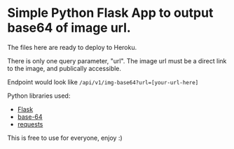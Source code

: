 # Simple Python Flask App to output base64 of image url.

The files here are ready to deploy to Heroku.

There is only one query parameter, "url". The image url must be a direct link to the image, and publically accessible. 

Endpoint would look like ```/api/v1/img-base64?url=[your-url-here]```

Python libraries used:
* [Flask](https://flask.palletsprojects.com/en/1.1.x/)
* [base-64](https://docs.python.org/3/library/base64.html)
* [requests](https://requests.readthedocs.io/en/master/)

This is free to use for everyone, enjoy :)
